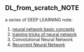 ## DL_from_scratch_NOTE

a series of DEEP LEARNING note:

1. [neural network basic concepts](https://nbviewer.jupyter.org/github/massquantity/DL_from_scratch_NOTE/blob/master/Note_1%20basics.ipynb)
2. [training tricks of neural network](https://nbviewer.jupyter.org/github/massquantity/DL_from_scratch_NOTE/blob/master/Note_2%20training%20of%20NN.ipynb)
3. Convolutional Neural Network
4. [Recurrent Neural Network](https://www.cnblogs.com/massquantity/p/10352328.html)
